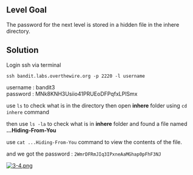 ## Level Goal

The password for the next level is stored in a hidden file in the inhere directory.

## Solution

Login ssh via terminal

``` 
ssh bandit.labs.overthewire.org -p 2220 -l username 
```

username : bandit3 <br>
password : MNk8KNH3Usiio41PRUEoDFPqfxLPlSmx

use ```ls``` to check what is in the directory
then open **inhere** folder using ```cd inhere``` command

then use ```ls -la``` to check what is in **inhere** folder
and found a file named **...Hiding-From-You**

use ```cat ...Hiding-From-You``` command to view the contents of the file.

and we got the password : ```2WmrDFRmJIq3IPxneAaMGhap0pFhF3NJ```

[![3-4.png](https://i.postimg.cc/qv6Xy4qS/3-4.png)](https://postimg.cc/VJ1CcyjW)
